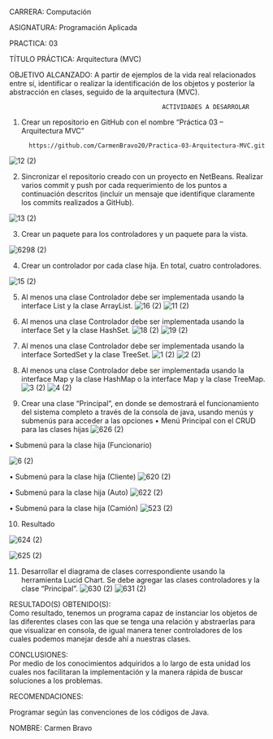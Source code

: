 CARRERA:   Computación 

ASIGNATURA: Programación   Aplicada

PRACTICA: 03

TÍTULO PRÁCTICA: Arquitectura   (MVC) 

OBJETIVO   ALCANZADO: A partir de ejemplos de la vida real relacionados entre   sí, identificar o realizar la identificación de los objetos y posterior la   abstracción en clases, seguido de la arquitectura (MVC).

                                              ACTIVIDADES A DESARROLAR

1. Crear un repositorio en GitHub con el nombre “Práctica 03 – Arquitectura MVC”

         https://github.com/CarmenBravo20/Practica-03-Arquitectura-MVC.git

![12 (2)](https://user-images.githubusercontent.com/49033767/56718373-3c420300-6704-11e9-9f3d-ee490a7d34ae.jpg)

2. Sincronizar el repositorio creado con un proyecto en NetBeans. Realizar varios commit y push por cada requerimiento de los puntos a continuación descritos (incluir un mensaje que identifique claramente los commits
realizados a GitHub).

![13 (2)](https://user-images.githubusercontent.com/49033767/56718393-46640180-6704-11e9-912f-33392adb6c65.jpg)

3. Crear un paquete para los controladores y un paquete para la vista.

![6298 (2)](https://user-images.githubusercontent.com/49033767/56722092-ef622a80-670b-11e9-9081-035089fee31d.jpg)

4. Crear un controlador por cada clase hija. En total, cuatro controladores.


![15 (2)](https://user-images.githubusercontent.com/49033767/56718442-61cf0c80-6704-11e9-86d8-819675d3ae14.jpg)

5. Al menos una clase Controlador debe ser implementada usando la interface List y la clase ArrayList.
![16 (2)](https://user-images.githubusercontent.com/49033767/56718478-727f8280-6704-11e9-96b1-aca5c9fdc0b6.jpg)
![11 (2)](https://user-images.githubusercontent.com/49033767/56718497-7dd2ae00-6704-11e9-86a6-c86b6afae5a7.jpg)

6. Al menos una clase Controlador debe ser implementada usando la interface Set y la clase HashSet.
![18 (2)](https://user-images.githubusercontent.com/49033767/56718520-8925d980-6704-11e9-8a6a-a28bbcfc2407.jpg)
![19 (2)](https://user-images.githubusercontent.com/49033767/56718526-8cb96080-6704-11e9-8575-2bf862f5af07.jpg)

7. Al menos una clase Controlador debe ser implementada usando la interface SortedSet y la clase TreeSet.
![1 (2)](https://user-images.githubusercontent.com/49033767/56719597-ad82b580-6706-11e9-95bc-a8ae5ee26c55.jpg)
![2 (2)](https://user-images.githubusercontent.com/49033767/56719609-b6738700-6706-11e9-8d6e-585b2a22e743.jpg)

8. Al menos una clase Controlador debe ser implementada usando la interface Map y la clase HashMap o la interface Map y la clase TreeMap.
![3 (2)](https://user-images.githubusercontent.com/49033767/56719621-bbd0d180-6706-11e9-828e-419b36d7ed4f.jpg)
![4 (2)](https://user-images.githubusercontent.com/49033767/56719629-c12e1c00-6706-11e9-88cb-b6556051a564.jpg)

9. Crear una clase “Principal”, en donde se demostrará el funcionamiento del sistema completo a través de la consola de java, usando menús y submenús para acceder a las opciones
•	 Menú Principal con el CRUD para las clases hijas
![626 (2)](https://user-images.githubusercontent.com/49033767/56719643-c8552a00-6706-11e9-9f6e-a51bb4563f03.jpg)

 

•	Submenú para la clase hija (Funcionario)

![6 (2)](https://user-images.githubusercontent.com/49033767/56719666-d6a34600-6706-11e9-918c-6e9639fc6299.jpg)

 

•	Submenú para la clase hija (Cliente)
![620 (2)](https://user-images.githubusercontent.com/49033767/56719688-e02cae00-6706-11e9-9abe-f211a6d7efa1.jpg)


 

•	Submenú para la clase hija (Auto)
![622 (2)](https://user-images.githubusercontent.com/49033767/56719699-e589f880-6706-11e9-81b9-2299068f7f6a.jpg)

 

•	Submenú para la clase hija (Camión)
![523 (2)](https://user-images.githubusercontent.com/49033767/56719710-ec187000-6706-11e9-9d58-11c05714d0a0.jpg)

10. Resultado


![624 (2)](https://user-images.githubusercontent.com/49033767/56719781-0a7e6b80-6707-11e9-85ed-d0ee6821ca92.jpg)


![625 (2)](https://user-images.githubusercontent.com/49033767/56719788-0ce0c580-6707-11e9-8211-91bc307283ac.jpg)

11. Desarrollar el diagrama de clases correspondiente usando la herramienta Lucid Chart. Se debe agregar las clases controladores y la clase “Principal”.
![630 (2)](https://user-images.githubusercontent.com/49033767/56720157-d192c680-6707-11e9-8d4e-9781bf85eecf.jpg)
![631 (2)](https://user-images.githubusercontent.com/49033767/56720161-d5bee400-6707-11e9-9a63-72af50b0ab94.jpg)

RESULTADO(S) OBTENIDO(S):   
Como   resultado, tenemos un programa capaz de instanciar los objetos de las   diferentes clases con las que se tenga una relación y abstraerlas para que   visualizar en consola, de igual manera tener controladores de los cuales   podemos manejar desde ahí a nuestras clases.

CONCLUSIONES:  
 Por medio de   los conocimientos adquiridos a lo largo de esta unidad los cuales nos   facilitaran la implementación y la manera rápida de buscar soluciones a los   problemas.
 
RECOMENDACIONES:   

Programar   según las convenciones de los códigos de Java.

NOMBRE:  Carmen Bravo





